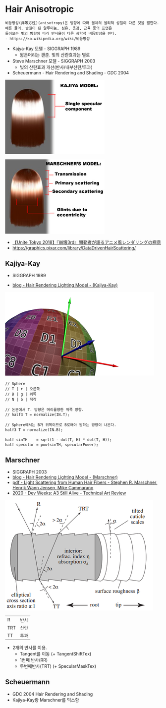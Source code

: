 # Hair Anisotropic

``` txt
비등방성(非等方性)(anisotropy)은 방향에 따라 물체의 물리적 성질이 다른 것을 말한다. 
예를 들어, 솔질이 된 알루미늄, 섬유, 옷감, 근육 등의 표면은
들어오는 빛의 방향에 따라 반사율이 다른 광학적 비등방성을 띈다. 
- https://ko.wikipedia.org/wiki/비등방성
```

- Kajya-Kay 모델                            - SIGGRAPH 1989
  - 짧은머리는 괜춘. 빛의 산란효과는 별로
- Steve Marschner 모델                      - SIGGRAPH 2003
  - 빛의 산란효과 개선(반사/내부산란/투과)
- Scheuermann - Hair Rendering and Shading  - GDC 2004

![ephere-kajiya](./res/ephere-kajiya.jpg)

![ephere-marschner](./res/ephere-marschner.jpg)

- [【Unite Tokyo 2018】『崩壊3rd』開発者が語るアニメ風レンダリングの極意](https://youtu.be/ZpWsinhPFLM?t=1285)
- <https://graphics.pixar.com/library/DataDrivenHairScattering/>

## Kajiya-Kay

- SIGGRAPH 1989

- [blog - Hair Rendering Lighting Model - (Kajiya-Kay)](https://blog.naver.com/sorkelf/40185948507)

![./res/NTBFromUVs.png](./res/NTBFromUVs.png)

``` hlsl
// Sphere
// T | r | 오른쪽
// B | g | 위쪽
// N | b | 직각

// 논문에서 T. 방향은 머리를향한 위쪽 방향.
// half3 T = normalize(IN.T);

// Sphere에서는 B가 위쪽이므로 B로해야 원하는 방향이 나온다.
half3 T = normalize(IN.B);

half sinTH    = sqrt(1 - dot(T, H) * dot(T, H));
half specular = pow(sinTH, specularPower);
```

## Marschner

- SIGGRAPH 2003
- [blog - Hair Rendering Lighting Model - (Marschner)](https://blog.naver.com/sorkelf/40186644136)
- [pdf - Light Scattering from Human Hair Fibers - Stephen R. Marschner, Henrik Wann Jensen, Mike Cammarano](www.cs.cornell.edu/~srm/publications/SG03-hair.pdf)
- [2020 - Dev Weeks: A3 Still Alive - Technical Art Review](https://youtu.be/ufNYLgE2WGA?t=1952)

![Marschner.png](./res/Marschner.png)

|     |      |
|-----|------|
| R   | 반사 |
| TRT | 산란 |
| TT  | 투과 |

- 2개의 반사를 이용.
  - Tangent를 이동 (+ TangentShiftTex)
  - 1번째 반사(RR)
  - 두번째반사(TRT) (+ SpecularMaskTex)

## Scheuermann

- GDC 2004 Hair Rendering and Shading
- Kajiya-Kay랑 Marschner를 믹스함
